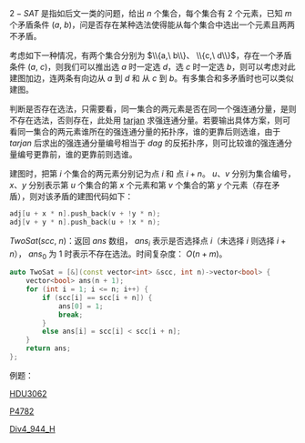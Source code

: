 $2-SAT$ 是指如后文一类的问题，给出 $n$ 个集合，每个集合有 $2$ 个元素，已知 $m$ 个矛盾条件 $(a,\ b)$，问是否存在某种选法使得能从每个集合中选出一个元素且两两不矛盾。

考虑如下一种情况，有两个集合分别为 $\\{a,\ b\\}、 \\{c,\ d\\}$，存在一个矛盾条件 $(a,\ c)$，则我们可以推出选 $a$ 时一定选 $d$，选 $c$ 时一定选 $b$，则可以考虑对此建图加边，连两条有向边从 $a$ 到 $d$ 和 从 $c$ 到 $b$。有多集合和多矛盾时也可以类似建图。 

判断是否存在选法，只需要看，同一集合的两元素是否在同一个强连通分量，是则不存在选法，否则存在，此处用 [tarjan](https://github.com/xiojoy/Templates-for-Competitive-Programming/blob/main/graph/strongly%20connected%20component/Tarjan.md) 求强连通分量。若要输出具体方案，则可看同一集合的两元素谁所在的强连通分量的拓扑序，谁的更靠后则选谁，由于 $tarjan$ 后求出的强连通分量编号相当于 $dag$ 的反拓扑序，则可比较谁的强连通分量编号更靠前，谁的更靠前则选谁。

建图时，把第 $i$ 个集合的两元素分别记为点 $i$ 和 点 $i+n$。 $u、v$ 分别为集合编号， $x、y$ 分别表示第 $u$ 个集合的第 $x$ 个元素和第 $v$ 个集合的第 $y$ 个元素（存在矛盾），则对该矛盾的建图代码如下：

```c++
adj[u + x * n].push_back(v + !y * n);
adj[v + y * n].push_back(u + !x * n); 
```

$TwoSat(scc,\ n)$：返回 $ans$ 数组， $ans_i$ 表示是否选择点 $i$（未选择 $i$ 则选择 $i+n$）， $ans_0$ 为 $1$ 时表示不存在选法。时间复杂度： $O(n+m)$。

```c++
auto TwoSat = [&](const vector<int> &scc, int n)->vector<bool> {
    vector<bool> ans(n + 1);
    for (int i = 1; i <= n; i++) {
        if (scc[i] == scc[i + n]) {
            ans[0] = 1;
            break;
        }
        else ans[i] = scc[i] < scc[i + n];
    }
    return ans;
};
```

例题：

[HDU3062](http://acm.hdu.edu.cn/showproblem.php?pid=3062)

[P4782](https://www.luogu.com.cn/problem/P4782)

[Div4_944_H](https://codeforces.com/contest/1971/problem/H)
